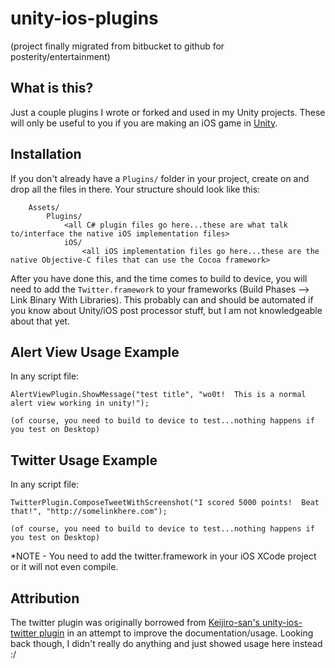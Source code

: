 unity-ios-plugins
=================


(project finally migrated from bitbucket to github for posterity/entertainment)


What is this?
-------------
Just a couple plugins I wrote or forked and used in my Unity projects.  These will only be useful to you if you are making an iOS game in [Unity](http://unity3d.com/).


Installation
------------
If you don't already have a ```Plugins/``` folder in your project, create on and drop all the files in there.  Your structure should look like this:


		Assets/
			Plugins/
				<all C# plugin files go here...these are what talk to/interface the native iOS implementation files>
				iOS/
					<all iOS implementation files go here...these are the native Objective-C files that can use the Cocoa framework>


After you have done this, and the time comes to build to device, you will need to add the ```Twitter.framework``` to your frameworks (Build Phases --> Link Binary With Libraries).
This probably can and should be automated if you know about Unity/iOS post processor stuff, but I am not knowledgeable about that yet.


Alert View Usage Example
------------------------
In any script file:

```AlertViewPlugin.ShowMessage("test title", "wo0t!  This is a normal alert view working in unity!");```

	(of course, you need to build to device to test...nothing happens if you test on Desktop)


Twitter Usage Example
------------------------
In any script file:

```TwitterPlugin.ComposeTweetWithScreenshot("I scored 5000 points!  Beat that!", "http://somelinkhere.com");```

	(of course, you need to build to device to test...nothing happens if you test on Desktop)

*NOTE - You need to add the twitter.framework in your iOS XCode project or it will not even compile.


Attribution
-----------
The twitter plugin was originally borrowed from [Keijiro-san's unity-ios-twitter plugin](https://github.com/keijiro/unity-ios-twitter) in an attempt to improve the documentation/usage.  Looking back though, I didn't really do anything and just showed usage here instead :/
